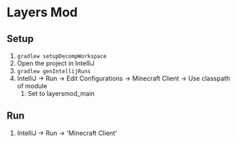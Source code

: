 # Layers Mod

## Setup
1. `gradlew setupDecompWorkspace`
2. Open the project in IntelliJ
3. `gradlew genIntellijRuns`
4. IntelliJ -> Run -> Edit Configurations -> Minecraft Client -> Use classpath of module
   1. Set to layersmod_main

## Run
1. IntelliJ -> Run -> 'Minecraft Client'
